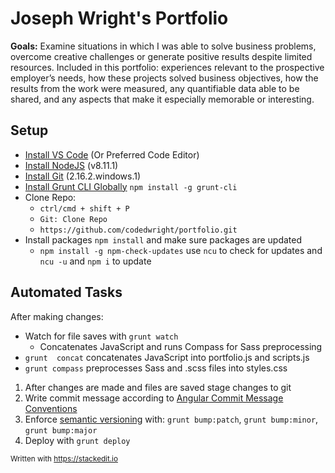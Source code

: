 # Joseph Wright's Portfolio

**Goals:** Examine situations in which I was able to solve business problems, overcome creative challenges or generate positive results despite limited resources. Included in this portfolio: experiences relevant to the prospective employer’s needs, how these projects solved business objectives, how the results from the work were measured, any quantifiable data able to be shared, and any aspects that make it especially memorable or interesting.
## Setup

 - [Install VS Code](https://code.visualstudio.com/Download) (Or Preferred Code Editor)
 - [Install NodeJS](https://nodejs.org/en/download/) (v8.11.1)
 - [Install Git](git-scm.com/download/win) (2.16.2.windows.1)
 - [Install Grunt CLI Globally](https://gruntjs.com/getting-started) `npm install -g grunt-cli`
 - Clone Repo: 
    * `ctrl/cmd + shift + P` 
    * `Git: Clone Repo` 
    * `https://github.com/codedwright/portfolio.git`
 - Install packages `npm install` and make sure packages are updated
     * `npm install -g npm-check-updates` use `ncu` to check for updates and `ncu -u` and `npm i` to update
## Automated Tasks
After making changes:
-  Watch for file saves with `grunt watch` 
    - Concatenates JavaScript and runs Compass for Sass preprocessing  
- `grunt  concat` concatenates JavaScript into portfolio.js and scripts.js
- `grunt compass` preprocesses Sass and .scss files into styles.css
1. After changes are made and files are saved stage changes to git
2. Write commit message according to [Angular Commit Message Conventions](https://github.com/angular/angular.js/blob/master/DEVELOPERS.md#-git-commit-guidelines)
3. Enforce [semantic versioning](https://docs.npmjs.com/getting-started/semantic-versioning) with: `grunt bump:patch`, `grunt bump:minor`, `grunt bump:major` 
4. Deploy with `grunt deploy`

<small>Written with https://stackedit.io</small>
